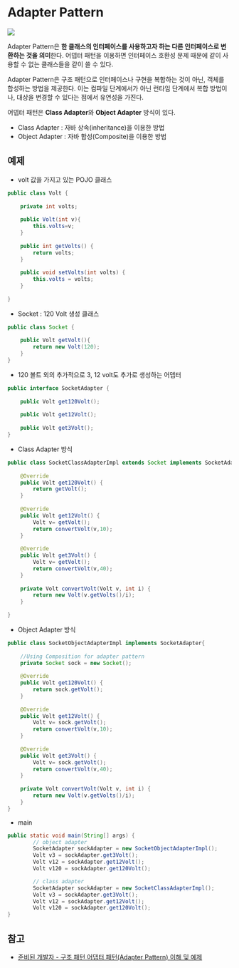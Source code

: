 # Adapter Pattern

![](https://upload.wikimedia.org/wikipedia/commons/thumb/3/35/ClassAdapter.png/300px-ClassAdapter.png)

Adapter Pattern은 **한 클래스의 인터페이스를 사용하고자 하는 다른 인터페이스로 변환하는 것을 의미**한다. 어뎁터 패턴을 이용하면 인터페이스 호환성 문제 때문에 같이 사용할 수 없는 클래스들을 같이 쓸 수 있다.

Adapter Pattern은 구조 패턴으로 인터페이스나 구현을 복합하는 것이 아닌, 객체를 합성하는 방법을 제공한다. 이는 컴파일 단계에서가 아닌 런타임 단계에서 복합 방법이나, 대상을 변경할 수 있다는 점에서 유연성을 가진다.



어뎁터 패턴은 **Class Adapter**와 **Object Adapter** 방식이 있다.

- Class Adapter : 자바 상속(inheritance)을 이용한 방법
- Object Adapter : 자바 합성(Composite)을 이용한 방법

## 예제

- volt 값을 가지고 있는 POJO 클래스

```java
public class Volt {
 
    private int volts;
	
    public Volt(int v){
        this.volts=v;
    }
 
    public int getVolts() {
        return volts;
    }
 
    public void setVolts(int volts) {
        this.volts = volts;
    }
	
}
```

- Socket : 120 Volt 생성 클래스

```java
public class Socket {
 
    public Volt getVolt(){
        return new Volt(120);
    }
}
```

- 120 볼트 외의 추가적으로 3, 12 volt도 추가로 생성하는 어뎁터

```java
public interface SocketAdapter {
 
    public Volt get120Volt();
		
    public Volt get12Volt();
	
    public Volt get3Volt();
}
```

- Class Adapter 방식

```java
public class SocketClassAdapterImpl extends Socket implements SocketAdapter{
 
    @Override
    public Volt get120Volt() {
        return getVolt();
    }
 
    @Override
    public Volt get12Volt() {
        Volt v= getVolt();
        return convertVolt(v,10);
    }
 
    @Override
    public Volt get3Volt() {
        Volt v= getVolt();
        return convertVolt(v,40);
    }
	
    private Volt convertVolt(Volt v, int i) {
        return new Volt(v.getVolts()/i);
    }
 
}
```

- Object Adapter 방식

```java
public class SocketObjectAdapterImpl implements SocketAdapter{
 
    //Using Composition for adapter pattern
    private Socket sock = new Socket();
	
    @Override
    public Volt get120Volt() {
        return sock.getVolt();
    }
 
    @Override
    public Volt get12Volt() {
        Volt v= sock.getVolt();
        return convertVolt(v,10);
    }
 
    @Override
    public Volt get3Volt() {
        Volt v= sock.getVolt();
        return convertVolt(v,40);
    }
	
    private Volt convertVolt(Volt v, int i) {
        return new Volt(v.getVolts()/i);
    }
}
```



- main

```java
public static void main(String[] args) {
       	// object adapter
        SocketAdapter sockAdapter = new SocketObjectAdapterImpl();
        Volt v3 = sockAdapter.get3Volt();
        Volt v12 = sockAdapter.get12Volt();
        Volt v120 = sockAdapter.get120Volt();

      	// class adapter
      	SocketAdapter sockAdapter = new SocketClassAdapterImpl();
        Volt v3 = sockAdapter.get3Volt();
        Volt v12 = sockAdapter.get12Volt();
        Volt v120 = sockAdapter.get120Volt();
}
```



## 참고

- [준비된 개발자 - 구조 패턴 어댑터 패턴(Adapter Pattern) 이해 및 예제](https://readystory.tistory.com/125)

